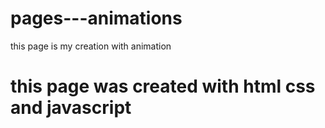 # pages---animations
this page is my creation with animation
# this page was created with html css and javascript
